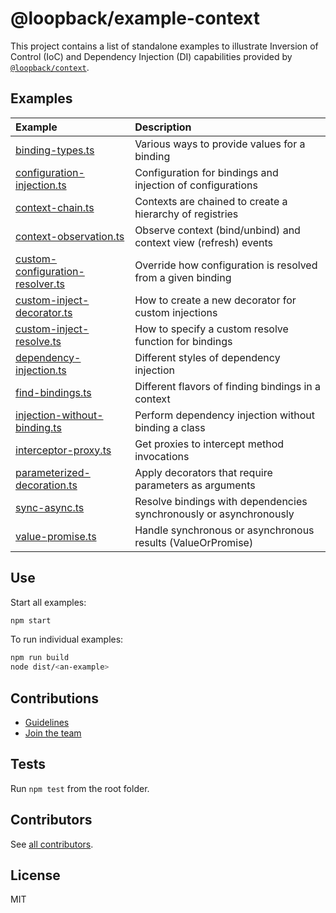 # @loopback/example-context

This project contains a list of standalone examples to illustrate Inversion of
Control (IoC) and Dependency Injection (DI) capabilities provided by
[`@loopback/context`](https://github.com/strongloop/loopback-next/blob/master/packages/context).

## Examples

| Example                                                                                                                                           | Description                                                        |
| :------------------------------------------------------------------------------------------------------------------------------------------------ | :----------------------------------------------------------------- |
| [binding-types.ts](https://github.com/strongloop/loopback-next/blob/master/examples/context/src/binding-types.ts)                                 | Various ways to provide values for a binding                       |
| [configuration-injection.ts](https://github.com/strongloop/loopback-next/blob/master/examples/context/src/configuration-injection.ts)             | Configuration for bindings and injection of configurations         |
| [context-chain.ts](https://github.com/strongloop/loopback-next/blob/master/examples/context/src/context-chain.ts)                                 | Contexts are chained to create a hierarchy of registries           |
| [context-observation.ts](https://github.com/strongloop/loopback-next/blob/master/examples/context/src/context-observation.ts)                     | Observe context (bind/unbind) and context view (refresh) events    |
| [custom-configuration-resolver.ts](https://github.com/strongloop/loopback-next/blob/master/examples/context/src/custom-configuration-resolver.ts) | Override how configuration is resolved from a given binding        |
| [custom-inject-decorator.ts](https://github.com/strongloop/loopback-next/blob/master/examples/context/src/custom-inject-decorator.ts)             | How to create a new decorator for custom injections                |
| [custom-inject-resolve.ts](https://github.com/strongloop/loopback-next/blob/master/examples/context/src/custom-inject-resolve.ts)                 | How to specify a custom resolve function for bindings              |
| [dependency-injection.ts](https://github.com/strongloop/loopback-next/blob/master/examples/context/src/dependency-injection.ts)                   | Different styles of dependency injection                           |
| [find-bindings.ts](https://github.com/strongloop/loopback-next/blob/master/examples/context/src/find-bindings.ts)                                 | Different flavors of finding bindings in a context                 |
| [injection-without-binding.ts](https://github.com/strongloop/loopback-next/blob/master/examples/context/src/injection-without-binding.ts)         | Perform dependency injection without binding a class               |
| [interceptor-proxy.ts](https://github.com/strongloop/loopback-next/blob/master/examples/context/src/interceptor-proxy.ts)                         | Get proxies to intercept method invocations                        |
| [parameterized-decoration.ts](https://github.com/strongloop/loopback-next/blob/master/examples/context/src/parameterized-decoration.ts)           | Apply decorators that require parameters as arguments              |
| [sync-async.ts](https://github.com/strongloop/loopback-next/blob/master/examples/context/src/sync-async.ts)                                       | Resolve bindings with dependencies synchronously or asynchronously |
| [value-promise.ts](https://github.com/strongloop/loopback-next/blob/master/examples/context/src/value-promise.ts)                                 | Handle synchronous or asynchronous results (ValueOrPromise)        |

## Use

Start all examples:

```sh
npm start
```

To run individual examples:

```sh
npm run build
node dist/<an-example>
```

## Contributions

- [Guidelines](https://github.com/strongloop/loopback-next/blob/master/docs/CONTRIBUTING.md)
- [Join the team](https://github.com/strongloop/loopback-next/issues/110)

## Tests

Run `npm test` from the root folder.

## Contributors

See
[all contributors](https://github.com/strongloop/loopback-next/graphs/contributors).

## License

MIT
